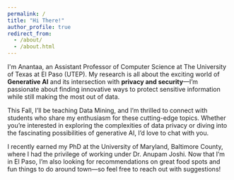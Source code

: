 ```yaml
---
permalink: /
title: "Hi There!"
author_profile: true
redirect_from: 
  - /about/
  - /about.html
---
```

I'm Anantaa, an Assistant Professor of Computer Science at The University of Texas at El Paso (UTEP). My research is all about the exciting world of **Generative AI** and its intersection with **privacy and security**—I’m passionate about finding innovative ways to protect sensitive information while still making the most out of data.

This Fall, I’ll be teaching Data Mining, and I’m thrilled to connect with students who share my enthusiasm for these cutting-edge topics. Whether you’re interested in exploring the complexities of data privacy or diving into the fascinating possibilities of generative AI, I’d love to chat with you.

I recently earned my PhD at the University of Maryland, Baltimore County, where I had the privilege of working under Dr. Anupam Joshi. Now that I’m in El Paso, I’m also looking for recommendations on great food spots and fun things to do around town—so feel free to reach out with suggestions!


